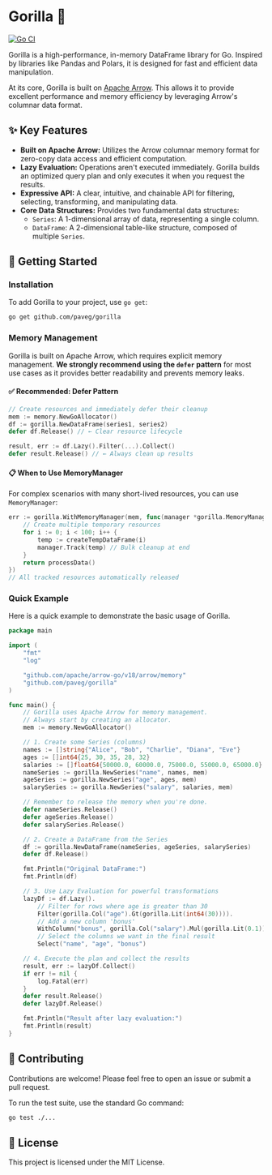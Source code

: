 # Gorilla 🦍

[![Go CI](https://github.com/paveg/gorilla/actions/workflows/ci.yml/badge.svg)](https://github.com/paveg/gorilla/actions/workflows/ci.yml)

Gorilla is a high-performance, in-memory DataFrame library for Go. Inspired
by libraries like Pandas and Polars, it is designed for fast and efficient data
manipulation.

At its core, Gorilla is built on [Apache Arrow](https://arrow.apache.org/).
This allows it to provide excellent performance and memory efficiency by
leveraging Arrow's columnar data format.

## ✨ Key Features

- **Built on Apache Arrow:** Utilizes the Arrow columnar memory format for
  zero-copy data access and efficient computation.
- **Lazy Evaluation:** Operations aren't executed immediately. Gorilla builds an
  optimized query plan and only executes it when you request the results.
- **Expressive API:** A clear, intuitive, and chainable API for filtering,
  selecting, transforming, and manipulating data.
- **Core Data Structures:** Provides two fundamental data structures:
  - `Series`: A 1-dimensional array of data, representing a single column.
  - `DataFrame`: A 2-dimensional table-like structure, composed of multiple
    `Series`.

## 🚀 Getting Started

### Installation

To add Gorilla to your project, use `go get`:

```sh
go get github.com/paveg/gorilla
```

### Memory Management

Gorilla is built on Apache Arrow, which requires explicit memory management. **We strongly recommend using the `defer` pattern** for most use cases as it provides better readability and prevents memory leaks.

#### ✅ Recommended: Defer Pattern

```go
// Create resources and immediately defer their cleanup
mem := memory.NewGoAllocator()
df := gorilla.NewDataFrame(series1, series2)
defer df.Release() // ← Clear resource lifecycle

result, err := df.Lazy().Filter(...).Collect()
defer result.Release() // ← Always clean up results
```

#### 📋 When to Use MemoryManager

For complex scenarios with many short-lived resources, you can use `MemoryManager`:

```go
err := gorilla.WithMemoryManager(mem, func(manager *gorilla.MemoryManager) error {
    // Create multiple temporary resources
    for i := 0; i < 100; i++ {
        temp := createTempDataFrame(i)
        manager.Track(temp) // Bulk cleanup at end
    }
    return processData()
})
// All tracked resources automatically released
```

### Quick Example

Here is a quick example to demonstrate the basic usage of Gorilla.

```go
package main

import (
	"fmt"
	"log"

	"github.com/apache/arrow-go/v18/arrow/memory"
	"github.com/paveg/gorilla"
)

func main() {
	// Gorilla uses Apache Arrow for memory management.
	// Always start by creating an allocator.
	mem := memory.NewGoAllocator()

	// 1. Create some Series (columns)
	names := []string{"Alice", "Bob", "Charlie", "Diana", "Eve"}
	ages := []int64{25, 30, 35, 28, 32}
	salaries := []float64{50000.0, 60000.0, 75000.0, 55000.0, 65000.0}
	nameSeries := gorilla.NewSeries("name", names, mem)
	ageSeries := gorilla.NewSeries("age", ages, mem)
	salarySeries := gorilla.NewSeries("salary", salaries, mem)

	// Remember to release the memory when you're done.
	defer nameSeries.Release()
	defer ageSeries.Release()
	defer salarySeries.Release()

	// 2. Create a DataFrame from the Series
	df := gorilla.NewDataFrame(nameSeries, ageSeries, salarySeries)
	defer df.Release()

	fmt.Println("Original DataFrame:")
	fmt.Println(df)

	// 3. Use Lazy Evaluation for powerful transformations
	lazyDf := df.Lazy().
		// Filter for rows where age is greater than 30
		Filter(gorilla.Col("age").Gt(gorilla.Lit(int64(30)))).
		// Add a new column 'bonus'
		WithColumn("bonus", gorilla.Col("salary").Mul(gorilla.Lit(0.1))).
		// Select the columns we want in the final result
		Select("name", "age", "bonus")

	// 4. Execute the plan and collect the results
	result, err := lazyDf.Collect()
	if err != nil {
		log.Fatal(err)
	}
	defer result.Release()
	defer lazyDf.Release()

	fmt.Println("Result after lazy evaluation:")
	fmt.Println(result)
}
```

## 🤝 Contributing

Contributions are welcome! Please feel free to open an issue or submit a pull
request.

To run the test suite, use the standard Go command:

```sh
go test ./...
```

## 📄 License

This project is licensed under the MIT License.
